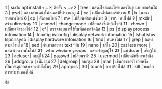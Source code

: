 1 | sudo apt install <...>| ติดตั้ง <...>
 2 | tree | แสดงไฟล์และโฟลเดอร์ในรูปแบบของต้นไม้
 3 | pwd | แสดงตำแหน่งโฟลเดอร์ที่ทำงานอยู่
 4 | cd | เปลี่ยนโฟลเดอร์ทำงาน
 5 | ls | แสดงรายการไฟล์
 6 | cp | คัดลอกไฟล์
 7 | mv | เปลี่ยนตำแหน่งไฟล์
 8 | rm | ลบไฟล์
 9 | mkdir | สร้าง directory
 10 | chmod | change mode (เปลี่ยนสิทธิ์เข้าถึงไฟล์)
 11 | chown | เปลี่ยนเจ้าของไฟล์
 12 | df | ตรวจสอบการใช้พื้นที่ของฮาร์ดดิส
 13 | ps | display process infomation
 14 | ifconfig iwconfig | display network infomation
 15 | lshal lshw lspci lsysb | display hardware infomation
 16 | find | ค้นหาไฟล์
 17 | grep | ค้นหาตามเงื่อนไข
 18 | sed | ค้นหาและวาง text file
 19 | nano | แก้ไข
 20 | cat less more | แสดงข้อความในไฟล์
 21 | who whoiam groups | แสดงข้อมูลผู้ใช้
 22 | adduser | เพิ่มผู้ใช้
 23 | deluser | ลบผู้ใช้
 24 | passwd | เปลี่ยนรหัส
 25 | usermod | เปลี่ยนสิทธิ์การเข้าถึง
 26 | addgroup | เพิ่มกลุ่ม
 27 | delgroup | ลบกลุ่ม
 28 | man | เป็นการขอตัวช่วยหรือเป็นการดูเอกสารของคำสั่งนั้นๆ
 29 | apropos |
 30 | touch | การสร้างไฟล์
 31 | kill | ยกเลิกการทำงานของไฟล์
 
:+1:
